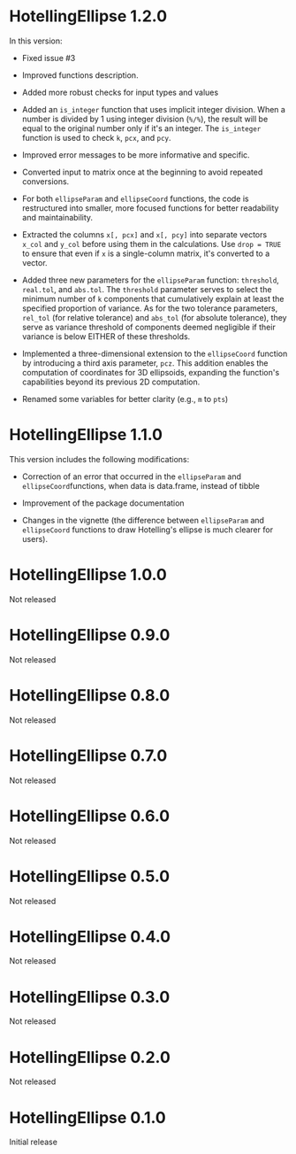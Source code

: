 # HotellingEllipse 1.2.0

In this version:

-   Fixed issue #3   

-   Improved functions description.

-   Added more robust checks for input types and values

-   Added an `is_integer` function that uses implicit integer division. When a number is divided by 1 using integer division (`%/%`), the result will be equal to the original number only if it's an integer. The `is_integer` function is used to check `k`, `pcx`, and `pcy`.

-   Improved error messages to be more informative and specific.

-   Converted input to matrix once at the beginning to avoid repeated conversions.

-   For both `ellipseParam` and `ellipseCoord` functions, the code is restructured into smaller, more focused functions for better readability and maintainability.

-   Extracted the columns `x[, pcx]` and `x[, pcy]` into separate vectors `x_col` and `y_col` before using them in the calculations. Use `drop = TRUE` to ensure that even if `x` is a single-column matrix, it's converted to a vector.

-   Added three new parameters for the `ellipseParam` function: `threshold`, `real.tol`, and `abs.tol`. The `threshold` parameter serves to select the minimum number of `k` components that cumulatively explain at least the specified proportion of variance. As for the two tolerance parameters, `rel_tol` (for relative tolerance) and `abs_tol` (for absolute tolerance), they serve as variance threshold of components deemed negligible if their variance is below EITHER of these thresholds.

-   Implemented a three-dimensional extension to the `ellipseCoord` function by introducing a third axis parameter, `pcz`. This addition enables the computation of coordinates for 3D ellipsoids, expanding the function's capabilities beyond its previous 2D computation.

-   Renamed some variables for better clarity (e.g., `m` to `pts`)

# HotellingEllipse 1.1.0

This version includes the following modifications:

-   Correction of an error that occurred in the `ellipseParam` and `ellipseCoord`functions, when data is data.frame, instead of tibble

-   Improvement of the package documentation

-   Changes in the vignette (the difference between `ellipseParam` and `ellipseCoord` functions to draw Hotelling's ellipse is much clearer for users).

# HotellingEllipse 1.0.0

Not released

# HotellingEllipse 0.9.0

Not released

# HotellingEllipse 0.8.0

Not released

# HotellingEllipse 0.7.0

Not released

# HotellingEllipse 0.6.0

Not released

# HotellingEllipse 0.5.0

Not released

# HotellingEllipse 0.4.0

Not released

# HotellingEllipse 0.3.0

Not released

# HotellingEllipse 0.2.0

Not released

# HotellingEllipse 0.1.0

Initial release

